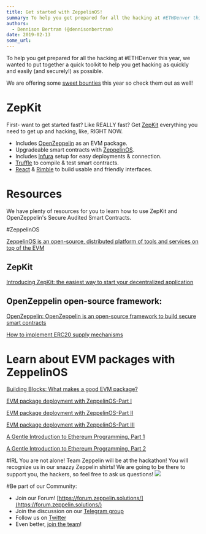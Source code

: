 ```yaml
---
title: Get started with ZeppelinOS!
summary: To help you get prepared for all the hacking at #ETHDenver this year, we wanted to put together a quick toolkit to help you get hacking as quickly and easily (and securely!) as possible. We are offering some sweet bounties this year so check them out as well! ZepKit First- want to get started fast? Like REALLY fast? Get ZepKit everything you need to get up and hacking, like, RIGHT NOW. Includes OpenZeppelin as an EVM package. Upgradeable smart contracts with ZeppelinOS. Includes Infura setup for
authors:
  - Dennison Bertram (@dennisonbertram)
date: 2019-02-13
some_url: 
---
```


To help you get prepared for all the hacking at #ETHDenver this year, we wanted to put together a quick toolkit to help you get hacking as quickly and easily (and securely!) as possible.


We are offering some [sweet bounties](https://kauri.io/article/63eaa33cf5b54a43a7591beea913f179/v2/zeppelin-sponsor-bounty-at-ethdenver-2019!) this year so check them out as well!

# ZepKit
First- want to get started fast? Like REALLY fast? Get [ZepKit](https://medium.com/r/?url=https%3A%2F%2Fzepkit.zeppelinos.org%2F) everything you need to get up and hacking, like, RIGHT NOW.

- Includes [OpenZeppelin](https://medium.com/r/?url=https%3A%2F%2Fopenzeppelin.org%2F) as an EVM package.
- Upgradeable smart contracts with [ZeppelinOS](https://zeppelinos.org/).
- Includes [Infura](https://medium.com/r/?url=https%3A%2F%2Finfura.io%2F) setup for easy deployments & connection.
- [Truffle](https://medium.com/r/?url=https%3A%2F%2Ftruffleframework.com%2F) to compile & test smart contracts.
-  [React](https://medium.com/r/?url=https%3A%2F%2Fgithub.com%2Ffacebook%2Fcreate-react-app) & [Rimble](https://medium.com/r/?url=https%3A%2F%2Frimble.consensys.design%2F) to build usable and friendly interfaces.

# Resources
We have plenty of resources for you to learn how to use ZepKit and OpenZeppelin's Secure Audited Smart Contracts.

#ZeppelinOS

[ZeppelinOS is an open-source, distributed platform of tools and services on top of the EVM](https://medium.com/r/?url=https%3A%2F%2Fzeppelinos.org%2F)

## ZepKit
[Introducing ZepKit: the easiest way to start your decentralized application](https://medium.com/r/?url=https%3A%2F%2Fblog.zeppelinos.org%2Fintroducing-zepkit%2F)

## OpenZeppelin open-source framework:

[OpenZeppelin: OpenZeppelin is an open-source framework to build secure smart contracts](https://medium.com/r/?url=https%3A%2F%2Fopenzeppelin.org%2F)

[How to implement ERC20 supply mechanisms](https://medium.com/r/?url=https%3A%2F%2Fforum.zeppelin.solutions%2Ft%2Fhow-to-implement-erc20-supply-mechanisms%2F226)

# Learn about EVM packages with ZeppelinOS

[Building Blocks: What makes a good EVM package?](https://medium.com/r/?url=https%3A%2F%2Fblog.zeppelinos.org%2Fbuilding-blocks-what-makes-a-good-evm-package%2F)

[EVM package deployment with ZeppelinOS-Part I](https://medium.com/r/?url=https%3A%2F%2Fblog.zeppelinos.org%2Fevm-package-deployment-with-zeppelinos-part-i-introduction-and-creating-a-linkedlist-contract%2F)

[EVM package deployment with ZeppelinOS-Part II](https://medium.com/r/?url=https%3A%2F%2Fblog.zeppelinos.org%2Fevm-package-deployment-with-zeppelinos-part-ii-deploying-and-testing-a-linkedlist-contract%2F)

[EVM package deployment with ZeppelinOS-Part III](https://medium.com/r/?url=https%3A%2F%2Fblog.zeppelinos.org%2Fevm-package-deployment-with-zeppelinos-part-iii-linking-to-mainnet%2F)

[A Gentle Introduction to Ethereum Programming, Part 1](https://medium.com/r/?url=https%3A%2F%2Fblog.zeppelin.solutions%2Fa-gentle-introduction-to-ethereum-programming-part-1-783cc7796094)

[A Gentle Introduction to Ethereum Programming, Part 2](https://medium.com/r/?url=https%3A%2F%2Fblog.zeppelin.solutions%2Fa-gentle-introduction-to-ethereum-programming-part-2-7bbf15e1a953)

#IRL
You are not alone! Team Zeppelin will be at the hackathon! You will recognize us in our snazzy Zeppelin shirts! We are going to be there to support you, the hackers, so feel free to ask us questions!
![](https://api.kauri.io:443/ipfs/QmRA6y7nWDbRiF5UZ79nonVaWCKpHiKXcq1KUzeGNmk5AE)

#Be part of our Community:

- Join our Forum! [https://forum.zeppelin.solutions/](https://forum.zeppelin.solutions/)
- Join the discussion on our [Telegram group](https://medium.com/r/?url=http%3A%2F%2Fzpl.in%2Ftelegram)
- Follow us on [Twitter](https://medium.com/r/?url=https%3A%2F%2Ftwitter.com%2FzeppelinOrg)
- Even better, [join the team](https://medium.com/r/?url=https%3A%2F%2Fzeppelin.solutions%2Fjobs%2F%3Futm_campaign%3Dzos-tutorial-evmpackages%26utm_medium%3Dblog%26utm_source%3Dwordpress)!


